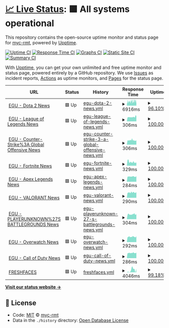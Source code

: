 # [📈 Live Status](https://myc-rmt.github.io/upptime): <!--live status--> **🟩 All systems operational**

This repository contains the open-source uptime monitor and status page for [myc-rmt](https://myc-rmt.github.io/upptime), powered by [Upptime](https://github.com/upptime/upptime).

[![Uptime CI](https://github.com/koj-co/upptime/workflows/Uptime%20CI/badge.svg)](https://github.com/koj-co/upptime/actions?query=workflow%3A%22Uptime+CI%22)
[![Response Time CI](https://github.com/koj-co/upptime/workflows/Response%20Time%20CI/badge.svg)](https://github.com/koj-co/upptime/actions?query=workflow%3A%22Response+Time+CI%22)
[![Graphs CI](https://github.com/koj-co/upptime/workflows/Graphs%20CI/badge.svg)](https://github.com/koj-co/upptime/actions?query=workflow%3A%22Graphs+CI%22)
[![Static Site CI](https://github.com/koj-co/upptime/workflows/Static%20Site%20CI/badge.svg)](https://github.com/koj-co/upptime/actions?query=workflow%3A%22Static+Site+CI%22)
[![Summary CI](https://github.com/koj-co/upptime/workflows/Summary%20CI/badge.svg)](https://github.com/koj-co/upptime/actions?query=workflow%3A%22Summary+CI%22)

With [Upptime](https://upptime.js.org), you can get your own unlimited and free uptime monitor and status page, powered entirely by a GitHub repository. We use [Issues](https://github.com/myc-rmt/upptime/issues) as incident reports, [Actions](https://github.com/myc-rmt/upptime/actions) as uptime monitors, and [Pages](https://myc-rmt.github.io/upptime) for the status page.

<!--start: status pages-->
<!-- This summary is generated by Upptime (https://github.com/upptime/upptime) -->
<!-- Do not edit this manually, your changes will be overwritten -->
<!-- prettier-ignore -->
| URL | Status | History | Response Time | Uptime |
| --- | ------ | ------- | ------------- | ------ |
| <img alt="" src="https://favicons.githubusercontent.com/my-egu.vercel.app" height="13"> [EGU - Dota 2 News](https://my-egu.vercel.app/api/news/scrapeGoogle?topic=Dota%202) | 🟩 Up | [egu-dota-2-news.yml](https://github.com/myc-rmt/upptime/commits/master/history/egu-dota-2-news.yml) | <details><summary><img alt="Response time graph" src="./graphs/egu-dota-2-news/response-time-week.png" height="20"> 6916ms</summary><br><a href="https://myc-rmt.github.io/upptime/history/egu-dota-2-news"><img alt="Response time 6787" src="https://img.shields.io/endpoint?url=https%3A%2F%2Fraw.githubusercontent.com%2Fmyc-rmt%2Fupptime%2Fmaster%2Fapi%2Fegu-dota-2-news%2Fresponse-time.json"></a><br><a href="https://myc-rmt.github.io/upptime/history/egu-dota-2-news"><img alt="24-hour response time 6649" src="https://img.shields.io/endpoint?url=https%3A%2F%2Fraw.githubusercontent.com%2Fmyc-rmt%2Fupptime%2Fmaster%2Fapi%2Fegu-dota-2-news%2Fresponse-time-day.json"></a><br><a href="https://myc-rmt.github.io/upptime/history/egu-dota-2-news"><img alt="7-day response time 6916" src="https://img.shields.io/endpoint?url=https%3A%2F%2Fraw.githubusercontent.com%2Fmyc-rmt%2Fupptime%2Fmaster%2Fapi%2Fegu-dota-2-news%2Fresponse-time-week.json"></a><br><a href="https://myc-rmt.github.io/upptime/history/egu-dota-2-news"><img alt="30-day response time 6787" src="https://img.shields.io/endpoint?url=https%3A%2F%2Fraw.githubusercontent.com%2Fmyc-rmt%2Fupptime%2Fmaster%2Fapi%2Fegu-dota-2-news%2Fresponse-time-month.json"></a><br><a href="https://myc-rmt.github.io/upptime/history/egu-dota-2-news"><img alt="1-year response time 6787" src="https://img.shields.io/endpoint?url=https%3A%2F%2Fraw.githubusercontent.com%2Fmyc-rmt%2Fupptime%2Fmaster%2Fapi%2Fegu-dota-2-news%2Fresponse-time-year.json"></a></details> | <details><summary><a href="https://myc-rmt.github.io/upptime/history/egu-dota-2-news">96.10%</a></summary><a href="https://myc-rmt.github.io/upptime/history/egu-dota-2-news"><img alt="All-time uptime 83.26%" src="https://img.shields.io/endpoint?url=https%3A%2F%2Fraw.githubusercontent.com%2Fmyc-rmt%2Fupptime%2Fmaster%2Fapi%2Fegu-dota-2-news%2Fuptime.json"></a><br><a href="https://myc-rmt.github.io/upptime/history/egu-dota-2-news"><img alt="24-hour uptime 96.70%" src="https://img.shields.io/endpoint?url=https%3A%2F%2Fraw.githubusercontent.com%2Fmyc-rmt%2Fupptime%2Fmaster%2Fapi%2Fegu-dota-2-news%2Fuptime-day.json"></a><br><a href="https://myc-rmt.github.io/upptime/history/egu-dota-2-news"><img alt="7-day uptime 96.10%" src="https://img.shields.io/endpoint?url=https%3A%2F%2Fraw.githubusercontent.com%2Fmyc-rmt%2Fupptime%2Fmaster%2Fapi%2Fegu-dota-2-news%2Fuptime-week.json"></a><br><a href="https://myc-rmt.github.io/upptime/history/egu-dota-2-news"><img alt="30-day uptime 83.26%" src="https://img.shields.io/endpoint?url=https%3A%2F%2Fraw.githubusercontent.com%2Fmyc-rmt%2Fupptime%2Fmaster%2Fapi%2Fegu-dota-2-news%2Fuptime-month.json"></a><br><a href="https://myc-rmt.github.io/upptime/history/egu-dota-2-news"><img alt="1-year uptime 83.26%" src="https://img.shields.io/endpoint?url=https%3A%2F%2Fraw.githubusercontent.com%2Fmyc-rmt%2Fupptime%2Fmaster%2Fapi%2Fegu-dota-2-news%2Fuptime-year.json"></a></details>
| <img alt="" src="https://favicons.githubusercontent.com/my-egu.vercel.app" height="13"> [EGU - League of Legends News](https://my-egu.vercel.app/api/news/scrapeGoogle?topic=League%20of%20Legends) | 🟩 Up | [egu-league-of-legends-news.yml](https://github.com/myc-rmt/upptime/commits/master/history/egu-league-of-legends-news.yml) | <details><summary><img alt="Response time graph" src="./graphs/egu-league-of-legends-news/response-time-week.png" height="20"> 306ms</summary><br><a href="https://myc-rmt.github.io/upptime/history/egu-league-of-legends-news"><img alt="Response time 779" src="https://img.shields.io/endpoint?url=https%3A%2F%2Fraw.githubusercontent.com%2Fmyc-rmt%2Fupptime%2Fmaster%2Fapi%2Fegu-league-of-legends-news%2Fresponse-time.json"></a><br><a href="https://myc-rmt.github.io/upptime/history/egu-league-of-legends-news"><img alt="24-hour response time 346" src="https://img.shields.io/endpoint?url=https%3A%2F%2Fraw.githubusercontent.com%2Fmyc-rmt%2Fupptime%2Fmaster%2Fapi%2Fegu-league-of-legends-news%2Fresponse-time-day.json"></a><br><a href="https://myc-rmt.github.io/upptime/history/egu-league-of-legends-news"><img alt="7-day response time 306" src="https://img.shields.io/endpoint?url=https%3A%2F%2Fraw.githubusercontent.com%2Fmyc-rmt%2Fupptime%2Fmaster%2Fapi%2Fegu-league-of-legends-news%2Fresponse-time-week.json"></a><br><a href="https://myc-rmt.github.io/upptime/history/egu-league-of-legends-news"><img alt="30-day response time 779" src="https://img.shields.io/endpoint?url=https%3A%2F%2Fraw.githubusercontent.com%2Fmyc-rmt%2Fupptime%2Fmaster%2Fapi%2Fegu-league-of-legends-news%2Fresponse-time-month.json"></a><br><a href="https://myc-rmt.github.io/upptime/history/egu-league-of-legends-news"><img alt="1-year response time 779" src="https://img.shields.io/endpoint?url=https%3A%2F%2Fraw.githubusercontent.com%2Fmyc-rmt%2Fupptime%2Fmaster%2Fapi%2Fegu-league-of-legends-news%2Fresponse-time-year.json"></a></details> | <details><summary><a href="https://myc-rmt.github.io/upptime/history/egu-league-of-legends-news">100.00%</a></summary><a href="https://myc-rmt.github.io/upptime/history/egu-league-of-legends-news"><img alt="All-time uptime 87.82%" src="https://img.shields.io/endpoint?url=https%3A%2F%2Fraw.githubusercontent.com%2Fmyc-rmt%2Fupptime%2Fmaster%2Fapi%2Fegu-league-of-legends-news%2Fuptime.json"></a><br><a href="https://myc-rmt.github.io/upptime/history/egu-league-of-legends-news"><img alt="24-hour uptime 100.00%" src="https://img.shields.io/endpoint?url=https%3A%2F%2Fraw.githubusercontent.com%2Fmyc-rmt%2Fupptime%2Fmaster%2Fapi%2Fegu-league-of-legends-news%2Fuptime-day.json"></a><br><a href="https://myc-rmt.github.io/upptime/history/egu-league-of-legends-news"><img alt="7-day uptime 100.00%" src="https://img.shields.io/endpoint?url=https%3A%2F%2Fraw.githubusercontent.com%2Fmyc-rmt%2Fupptime%2Fmaster%2Fapi%2Fegu-league-of-legends-news%2Fuptime-week.json"></a><br><a href="https://myc-rmt.github.io/upptime/history/egu-league-of-legends-news"><img alt="30-day uptime 87.82%" src="https://img.shields.io/endpoint?url=https%3A%2F%2Fraw.githubusercontent.com%2Fmyc-rmt%2Fupptime%2Fmaster%2Fapi%2Fegu-league-of-legends-news%2Fuptime-month.json"></a><br><a href="https://myc-rmt.github.io/upptime/history/egu-league-of-legends-news"><img alt="1-year uptime 87.82%" src="https://img.shields.io/endpoint?url=https%3A%2F%2Fraw.githubusercontent.com%2Fmyc-rmt%2Fupptime%2Fmaster%2Fapi%2Fegu-league-of-legends-news%2Fuptime-year.json"></a></details>
| <img alt="" src="https://favicons.githubusercontent.com/my-egu.vercel.app" height="13"> [EGU - Counter-Strike%3A Global Offensive News](https://my-egu.vercel.app/api/news/scrapeGoogle?topic=Counter-Strike%3A%20Global%20Offensive) | 🟩 Up | [egu-counter-strike-3-a-global-offensive-news.yml](https://github.com/myc-rmt/upptime/commits/master/history/egu-counter-strike-3-a-global-offensive-news.yml) | <details><summary><img alt="Response time graph" src="./graphs/egu-counter-strike-3-a-global-offensive-news/response-time-week.png" height="20"> 306ms</summary><br><a href="https://myc-rmt.github.io/upptime/history/egu-counter-strike-3-a-global-offensive-news"><img alt="Response time 690" src="https://img.shields.io/endpoint?url=https%3A%2F%2Fraw.githubusercontent.com%2Fmyc-rmt%2Fupptime%2Fmaster%2Fapi%2Fegu-counter-strike-3-a-global-offensive-news%2Fresponse-time.json"></a><br><a href="https://myc-rmt.github.io/upptime/history/egu-counter-strike-3-a-global-offensive-news"><img alt="24-hour response time 303" src="https://img.shields.io/endpoint?url=https%3A%2F%2Fraw.githubusercontent.com%2Fmyc-rmt%2Fupptime%2Fmaster%2Fapi%2Fegu-counter-strike-3-a-global-offensive-news%2Fresponse-time-day.json"></a><br><a href="https://myc-rmt.github.io/upptime/history/egu-counter-strike-3-a-global-offensive-news"><img alt="7-day response time 306" src="https://img.shields.io/endpoint?url=https%3A%2F%2Fraw.githubusercontent.com%2Fmyc-rmt%2Fupptime%2Fmaster%2Fapi%2Fegu-counter-strike-3-a-global-offensive-news%2Fresponse-time-week.json"></a><br><a href="https://myc-rmt.github.io/upptime/history/egu-counter-strike-3-a-global-offensive-news"><img alt="30-day response time 690" src="https://img.shields.io/endpoint?url=https%3A%2F%2Fraw.githubusercontent.com%2Fmyc-rmt%2Fupptime%2Fmaster%2Fapi%2Fegu-counter-strike-3-a-global-offensive-news%2Fresponse-time-month.json"></a><br><a href="https://myc-rmt.github.io/upptime/history/egu-counter-strike-3-a-global-offensive-news"><img alt="1-year response time 690" src="https://img.shields.io/endpoint?url=https%3A%2F%2Fraw.githubusercontent.com%2Fmyc-rmt%2Fupptime%2Fmaster%2Fapi%2Fegu-counter-strike-3-a-global-offensive-news%2Fresponse-time-year.json"></a></details> | <details><summary><a href="https://myc-rmt.github.io/upptime/history/egu-counter-strike-3-a-global-offensive-news">100.00%</a></summary><a href="https://myc-rmt.github.io/upptime/history/egu-counter-strike-3-a-global-offensive-news"><img alt="All-time uptime 87.82%" src="https://img.shields.io/endpoint?url=https%3A%2F%2Fraw.githubusercontent.com%2Fmyc-rmt%2Fupptime%2Fmaster%2Fapi%2Fegu-counter-strike-3-a-global-offensive-news%2Fuptime.json"></a><br><a href="https://myc-rmt.github.io/upptime/history/egu-counter-strike-3-a-global-offensive-news"><img alt="24-hour uptime 100.00%" src="https://img.shields.io/endpoint?url=https%3A%2F%2Fraw.githubusercontent.com%2Fmyc-rmt%2Fupptime%2Fmaster%2Fapi%2Fegu-counter-strike-3-a-global-offensive-news%2Fuptime-day.json"></a><br><a href="https://myc-rmt.github.io/upptime/history/egu-counter-strike-3-a-global-offensive-news"><img alt="7-day uptime 100.00%" src="https://img.shields.io/endpoint?url=https%3A%2F%2Fraw.githubusercontent.com%2Fmyc-rmt%2Fupptime%2Fmaster%2Fapi%2Fegu-counter-strike-3-a-global-offensive-news%2Fuptime-week.json"></a><br><a href="https://myc-rmt.github.io/upptime/history/egu-counter-strike-3-a-global-offensive-news"><img alt="30-day uptime 87.82%" src="https://img.shields.io/endpoint?url=https%3A%2F%2Fraw.githubusercontent.com%2Fmyc-rmt%2Fupptime%2Fmaster%2Fapi%2Fegu-counter-strike-3-a-global-offensive-news%2Fuptime-month.json"></a><br><a href="https://myc-rmt.github.io/upptime/history/egu-counter-strike-3-a-global-offensive-news"><img alt="1-year uptime 87.82%" src="https://img.shields.io/endpoint?url=https%3A%2F%2Fraw.githubusercontent.com%2Fmyc-rmt%2Fupptime%2Fmaster%2Fapi%2Fegu-counter-strike-3-a-global-offensive-news%2Fuptime-year.json"></a></details>
| <img alt="" src="https://favicons.githubusercontent.com/my-egu.vercel.app" height="13"> [EGU - Fortnite News](https://my-egu.vercel.app/api/news/scrapeGoogle?topic=Fortnite) | 🟩 Up | [egu-fortnite-news.yml](https://github.com/myc-rmt/upptime/commits/master/history/egu-fortnite-news.yml) | <details><summary><img alt="Response time graph" src="./graphs/egu-fortnite-news/response-time-week.png" height="20"> 329ms</summary><br><a href="https://myc-rmt.github.io/upptime/history/egu-fortnite-news"><img alt="Response time 714" src="https://img.shields.io/endpoint?url=https%3A%2F%2Fraw.githubusercontent.com%2Fmyc-rmt%2Fupptime%2Fmaster%2Fapi%2Fegu-fortnite-news%2Fresponse-time.json"></a><br><a href="https://myc-rmt.github.io/upptime/history/egu-fortnite-news"><img alt="24-hour response time 299" src="https://img.shields.io/endpoint?url=https%3A%2F%2Fraw.githubusercontent.com%2Fmyc-rmt%2Fupptime%2Fmaster%2Fapi%2Fegu-fortnite-news%2Fresponse-time-day.json"></a><br><a href="https://myc-rmt.github.io/upptime/history/egu-fortnite-news"><img alt="7-day response time 329" src="https://img.shields.io/endpoint?url=https%3A%2F%2Fraw.githubusercontent.com%2Fmyc-rmt%2Fupptime%2Fmaster%2Fapi%2Fegu-fortnite-news%2Fresponse-time-week.json"></a><br><a href="https://myc-rmt.github.io/upptime/history/egu-fortnite-news"><img alt="30-day response time 714" src="https://img.shields.io/endpoint?url=https%3A%2F%2Fraw.githubusercontent.com%2Fmyc-rmt%2Fupptime%2Fmaster%2Fapi%2Fegu-fortnite-news%2Fresponse-time-month.json"></a><br><a href="https://myc-rmt.github.io/upptime/history/egu-fortnite-news"><img alt="1-year response time 714" src="https://img.shields.io/endpoint?url=https%3A%2F%2Fraw.githubusercontent.com%2Fmyc-rmt%2Fupptime%2Fmaster%2Fapi%2Fegu-fortnite-news%2Fresponse-time-year.json"></a></details> | <details><summary><a href="https://myc-rmt.github.io/upptime/history/egu-fortnite-news">100.00%</a></summary><a href="https://myc-rmt.github.io/upptime/history/egu-fortnite-news"><img alt="All-time uptime 87.82%" src="https://img.shields.io/endpoint?url=https%3A%2F%2Fraw.githubusercontent.com%2Fmyc-rmt%2Fupptime%2Fmaster%2Fapi%2Fegu-fortnite-news%2Fuptime.json"></a><br><a href="https://myc-rmt.github.io/upptime/history/egu-fortnite-news"><img alt="24-hour uptime 100.00%" src="https://img.shields.io/endpoint?url=https%3A%2F%2Fraw.githubusercontent.com%2Fmyc-rmt%2Fupptime%2Fmaster%2Fapi%2Fegu-fortnite-news%2Fuptime-day.json"></a><br><a href="https://myc-rmt.github.io/upptime/history/egu-fortnite-news"><img alt="7-day uptime 100.00%" src="https://img.shields.io/endpoint?url=https%3A%2F%2Fraw.githubusercontent.com%2Fmyc-rmt%2Fupptime%2Fmaster%2Fapi%2Fegu-fortnite-news%2Fuptime-week.json"></a><br><a href="https://myc-rmt.github.io/upptime/history/egu-fortnite-news"><img alt="30-day uptime 87.82%" src="https://img.shields.io/endpoint?url=https%3A%2F%2Fraw.githubusercontent.com%2Fmyc-rmt%2Fupptime%2Fmaster%2Fapi%2Fegu-fortnite-news%2Fuptime-month.json"></a><br><a href="https://myc-rmt.github.io/upptime/history/egu-fortnite-news"><img alt="1-year uptime 87.82%" src="https://img.shields.io/endpoint?url=https%3A%2F%2Fraw.githubusercontent.com%2Fmyc-rmt%2Fupptime%2Fmaster%2Fapi%2Fegu-fortnite-news%2Fuptime-year.json"></a></details>
| <img alt="" src="https://favicons.githubusercontent.com/my-egu.vercel.app" height="13"> [EGU - Apex Legends News](https://my-egu.vercel.app/api/news/scrapeGoogle?topic=Apex%20Legends) | 🟩 Up | [egu-apex-legends-news.yml](https://github.com/myc-rmt/upptime/commits/master/history/egu-apex-legends-news.yml) | <details><summary><img alt="Response time graph" src="./graphs/egu-apex-legends-news/response-time-week.png" height="20"> 284ms</summary><br><a href="https://myc-rmt.github.io/upptime/history/egu-apex-legends-news"><img alt="Response time 714" src="https://img.shields.io/endpoint?url=https%3A%2F%2Fraw.githubusercontent.com%2Fmyc-rmt%2Fupptime%2Fmaster%2Fapi%2Fegu-apex-legends-news%2Fresponse-time.json"></a><br><a href="https://myc-rmt.github.io/upptime/history/egu-apex-legends-news"><img alt="24-hour response time 300" src="https://img.shields.io/endpoint?url=https%3A%2F%2Fraw.githubusercontent.com%2Fmyc-rmt%2Fupptime%2Fmaster%2Fapi%2Fegu-apex-legends-news%2Fresponse-time-day.json"></a><br><a href="https://myc-rmt.github.io/upptime/history/egu-apex-legends-news"><img alt="7-day response time 284" src="https://img.shields.io/endpoint?url=https%3A%2F%2Fraw.githubusercontent.com%2Fmyc-rmt%2Fupptime%2Fmaster%2Fapi%2Fegu-apex-legends-news%2Fresponse-time-week.json"></a><br><a href="https://myc-rmt.github.io/upptime/history/egu-apex-legends-news"><img alt="30-day response time 714" src="https://img.shields.io/endpoint?url=https%3A%2F%2Fraw.githubusercontent.com%2Fmyc-rmt%2Fupptime%2Fmaster%2Fapi%2Fegu-apex-legends-news%2Fresponse-time-month.json"></a><br><a href="https://myc-rmt.github.io/upptime/history/egu-apex-legends-news"><img alt="1-year response time 714" src="https://img.shields.io/endpoint?url=https%3A%2F%2Fraw.githubusercontent.com%2Fmyc-rmt%2Fupptime%2Fmaster%2Fapi%2Fegu-apex-legends-news%2Fresponse-time-year.json"></a></details> | <details><summary><a href="https://myc-rmt.github.io/upptime/history/egu-apex-legends-news">100.00%</a></summary><a href="https://myc-rmt.github.io/upptime/history/egu-apex-legends-news"><img alt="All-time uptime 87.82%" src="https://img.shields.io/endpoint?url=https%3A%2F%2Fraw.githubusercontent.com%2Fmyc-rmt%2Fupptime%2Fmaster%2Fapi%2Fegu-apex-legends-news%2Fuptime.json"></a><br><a href="https://myc-rmt.github.io/upptime/history/egu-apex-legends-news"><img alt="24-hour uptime 100.00%" src="https://img.shields.io/endpoint?url=https%3A%2F%2Fraw.githubusercontent.com%2Fmyc-rmt%2Fupptime%2Fmaster%2Fapi%2Fegu-apex-legends-news%2Fuptime-day.json"></a><br><a href="https://myc-rmt.github.io/upptime/history/egu-apex-legends-news"><img alt="7-day uptime 100.00%" src="https://img.shields.io/endpoint?url=https%3A%2F%2Fraw.githubusercontent.com%2Fmyc-rmt%2Fupptime%2Fmaster%2Fapi%2Fegu-apex-legends-news%2Fuptime-week.json"></a><br><a href="https://myc-rmt.github.io/upptime/history/egu-apex-legends-news"><img alt="30-day uptime 87.82%" src="https://img.shields.io/endpoint?url=https%3A%2F%2Fraw.githubusercontent.com%2Fmyc-rmt%2Fupptime%2Fmaster%2Fapi%2Fegu-apex-legends-news%2Fuptime-month.json"></a><br><a href="https://myc-rmt.github.io/upptime/history/egu-apex-legends-news"><img alt="1-year uptime 87.82%" src="https://img.shields.io/endpoint?url=https%3A%2F%2Fraw.githubusercontent.com%2Fmyc-rmt%2Fupptime%2Fmaster%2Fapi%2Fegu-apex-legends-news%2Fuptime-year.json"></a></details>
| <img alt="" src="https://favicons.githubusercontent.com/my-egu.vercel.app" height="13"> [EGU - VALORANT News](https://my-egu.vercel.app/api/news/scrapeGoogle?topic=VALORANT) | 🟩 Up | [egu-valorant-news.yml](https://github.com/myc-rmt/upptime/commits/master/history/egu-valorant-news.yml) | <details><summary><img alt="Response time graph" src="./graphs/egu-valorant-news/response-time-week.png" height="20"> 290ms</summary><br><a href="https://myc-rmt.github.io/upptime/history/egu-valorant-news"><img alt="Response time 361" src="https://img.shields.io/endpoint?url=https%3A%2F%2Fraw.githubusercontent.com%2Fmyc-rmt%2Fupptime%2Fmaster%2Fapi%2Fegu-valorant-news%2Fresponse-time.json"></a><br><a href="https://myc-rmt.github.io/upptime/history/egu-valorant-news"><img alt="24-hour response time 303" src="https://img.shields.io/endpoint?url=https%3A%2F%2Fraw.githubusercontent.com%2Fmyc-rmt%2Fupptime%2Fmaster%2Fapi%2Fegu-valorant-news%2Fresponse-time-day.json"></a><br><a href="https://myc-rmt.github.io/upptime/history/egu-valorant-news"><img alt="7-day response time 290" src="https://img.shields.io/endpoint?url=https%3A%2F%2Fraw.githubusercontent.com%2Fmyc-rmt%2Fupptime%2Fmaster%2Fapi%2Fegu-valorant-news%2Fresponse-time-week.json"></a><br><a href="https://myc-rmt.github.io/upptime/history/egu-valorant-news"><img alt="30-day response time 361" src="https://img.shields.io/endpoint?url=https%3A%2F%2Fraw.githubusercontent.com%2Fmyc-rmt%2Fupptime%2Fmaster%2Fapi%2Fegu-valorant-news%2Fresponse-time-month.json"></a><br><a href="https://myc-rmt.github.io/upptime/history/egu-valorant-news"><img alt="1-year response time 361" src="https://img.shields.io/endpoint?url=https%3A%2F%2Fraw.githubusercontent.com%2Fmyc-rmt%2Fupptime%2Fmaster%2Fapi%2Fegu-valorant-news%2Fresponse-time-year.json"></a></details> | <details><summary><a href="https://myc-rmt.github.io/upptime/history/egu-valorant-news">100.00%</a></summary><a href="https://myc-rmt.github.io/upptime/history/egu-valorant-news"><img alt="All-time uptime 87.70%" src="https://img.shields.io/endpoint?url=https%3A%2F%2Fraw.githubusercontent.com%2Fmyc-rmt%2Fupptime%2Fmaster%2Fapi%2Fegu-valorant-news%2Fuptime.json"></a><br><a href="https://myc-rmt.github.io/upptime/history/egu-valorant-news"><img alt="24-hour uptime 100.00%" src="https://img.shields.io/endpoint?url=https%3A%2F%2Fraw.githubusercontent.com%2Fmyc-rmt%2Fupptime%2Fmaster%2Fapi%2Fegu-valorant-news%2Fuptime-day.json"></a><br><a href="https://myc-rmt.github.io/upptime/history/egu-valorant-news"><img alt="7-day uptime 100.00%" src="https://img.shields.io/endpoint?url=https%3A%2F%2Fraw.githubusercontent.com%2Fmyc-rmt%2Fupptime%2Fmaster%2Fapi%2Fegu-valorant-news%2Fuptime-week.json"></a><br><a href="https://myc-rmt.github.io/upptime/history/egu-valorant-news"><img alt="30-day uptime 87.70%" src="https://img.shields.io/endpoint?url=https%3A%2F%2Fraw.githubusercontent.com%2Fmyc-rmt%2Fupptime%2Fmaster%2Fapi%2Fegu-valorant-news%2Fuptime-month.json"></a><br><a href="https://myc-rmt.github.io/upptime/history/egu-valorant-news"><img alt="1-year uptime 87.70%" src="https://img.shields.io/endpoint?url=https%3A%2F%2Fraw.githubusercontent.com%2Fmyc-rmt%2Fupptime%2Fmaster%2Fapi%2Fegu-valorant-news%2Fuptime-year.json"></a></details>
| <img alt="" src="https://favicons.githubusercontent.com/my-egu.vercel.app" height="13"> [EGU - PLAYERUNKNOWN%27S BATTLEGROUNDS News](https://my-egu.vercel.app/api/news/scrapeGoogle?topic=PLAYERUNKNOWN%27S%20BATTLEGROUNDS) | 🟩 Up | [egu-playerunknown-27-s-battlegrounds-news.yml](https://github.com/myc-rmt/upptime/commits/master/history/egu-playerunknown-27-s-battlegrounds-news.yml) | <details><summary><img alt="Response time graph" src="./graphs/egu-playerunknown-27-s-battlegrounds-news/response-time-week.png" height="20"> 304ms</summary><br><a href="https://myc-rmt.github.io/upptime/history/egu-playerunknown-27-s-battlegrounds-news"><img alt="Response time 441" src="https://img.shields.io/endpoint?url=https%3A%2F%2Fraw.githubusercontent.com%2Fmyc-rmt%2Fupptime%2Fmaster%2Fapi%2Fegu-playerunknown-27-s-battlegrounds-news%2Fresponse-time.json"></a><br><a href="https://myc-rmt.github.io/upptime/history/egu-playerunknown-27-s-battlegrounds-news"><img alt="24-hour response time 314" src="https://img.shields.io/endpoint?url=https%3A%2F%2Fraw.githubusercontent.com%2Fmyc-rmt%2Fupptime%2Fmaster%2Fapi%2Fegu-playerunknown-27-s-battlegrounds-news%2Fresponse-time-day.json"></a><br><a href="https://myc-rmt.github.io/upptime/history/egu-playerunknown-27-s-battlegrounds-news"><img alt="7-day response time 304" src="https://img.shields.io/endpoint?url=https%3A%2F%2Fraw.githubusercontent.com%2Fmyc-rmt%2Fupptime%2Fmaster%2Fapi%2Fegu-playerunknown-27-s-battlegrounds-news%2Fresponse-time-week.json"></a><br><a href="https://myc-rmt.github.io/upptime/history/egu-playerunknown-27-s-battlegrounds-news"><img alt="30-day response time 441" src="https://img.shields.io/endpoint?url=https%3A%2F%2Fraw.githubusercontent.com%2Fmyc-rmt%2Fupptime%2Fmaster%2Fapi%2Fegu-playerunknown-27-s-battlegrounds-news%2Fresponse-time-month.json"></a><br><a href="https://myc-rmt.github.io/upptime/history/egu-playerunknown-27-s-battlegrounds-news"><img alt="1-year response time 441" src="https://img.shields.io/endpoint?url=https%3A%2F%2Fraw.githubusercontent.com%2Fmyc-rmt%2Fupptime%2Fmaster%2Fapi%2Fegu-playerunknown-27-s-battlegrounds-news%2Fresponse-time-year.json"></a></details> | <details><summary><a href="https://myc-rmt.github.io/upptime/history/egu-playerunknown-27-s-battlegrounds-news">100.00%</a></summary><a href="https://myc-rmt.github.io/upptime/history/egu-playerunknown-27-s-battlegrounds-news"><img alt="All-time uptime 87.70%" src="https://img.shields.io/endpoint?url=https%3A%2F%2Fraw.githubusercontent.com%2Fmyc-rmt%2Fupptime%2Fmaster%2Fapi%2Fegu-playerunknown-27-s-battlegrounds-news%2Fuptime.json"></a><br><a href="https://myc-rmt.github.io/upptime/history/egu-playerunknown-27-s-battlegrounds-news"><img alt="24-hour uptime 100.00%" src="https://img.shields.io/endpoint?url=https%3A%2F%2Fraw.githubusercontent.com%2Fmyc-rmt%2Fupptime%2Fmaster%2Fapi%2Fegu-playerunknown-27-s-battlegrounds-news%2Fuptime-day.json"></a><br><a href="https://myc-rmt.github.io/upptime/history/egu-playerunknown-27-s-battlegrounds-news"><img alt="7-day uptime 100.00%" src="https://img.shields.io/endpoint?url=https%3A%2F%2Fraw.githubusercontent.com%2Fmyc-rmt%2Fupptime%2Fmaster%2Fapi%2Fegu-playerunknown-27-s-battlegrounds-news%2Fuptime-week.json"></a><br><a href="https://myc-rmt.github.io/upptime/history/egu-playerunknown-27-s-battlegrounds-news"><img alt="30-day uptime 87.70%" src="https://img.shields.io/endpoint?url=https%3A%2F%2Fraw.githubusercontent.com%2Fmyc-rmt%2Fupptime%2Fmaster%2Fapi%2Fegu-playerunknown-27-s-battlegrounds-news%2Fuptime-month.json"></a><br><a href="https://myc-rmt.github.io/upptime/history/egu-playerunknown-27-s-battlegrounds-news"><img alt="1-year uptime 87.70%" src="https://img.shields.io/endpoint?url=https%3A%2F%2Fraw.githubusercontent.com%2Fmyc-rmt%2Fupptime%2Fmaster%2Fapi%2Fegu-playerunknown-27-s-battlegrounds-news%2Fuptime-year.json"></a></details>
| <img alt="" src="https://favicons.githubusercontent.com/my-egu.vercel.app" height="13"> [EGU - Overwatch News](https://my-egu.vercel.app/api/news/scrapeGoogle?topic=Overwatch) | 🟩 Up | [egu-overwatch-news.yml](https://github.com/myc-rmt/upptime/commits/master/history/egu-overwatch-news.yml) | <details><summary><img alt="Response time graph" src="./graphs/egu-overwatch-news/response-time-week.png" height="20"> 292ms</summary><br><a href="https://myc-rmt.github.io/upptime/history/egu-overwatch-news"><img alt="Response time 665" src="https://img.shields.io/endpoint?url=https%3A%2F%2Fraw.githubusercontent.com%2Fmyc-rmt%2Fupptime%2Fmaster%2Fapi%2Fegu-overwatch-news%2Fresponse-time.json"></a><br><a href="https://myc-rmt.github.io/upptime/history/egu-overwatch-news"><img alt="24-hour response time 321" src="https://img.shields.io/endpoint?url=https%3A%2F%2Fraw.githubusercontent.com%2Fmyc-rmt%2Fupptime%2Fmaster%2Fapi%2Fegu-overwatch-news%2Fresponse-time-day.json"></a><br><a href="https://myc-rmt.github.io/upptime/history/egu-overwatch-news"><img alt="7-day response time 292" src="https://img.shields.io/endpoint?url=https%3A%2F%2Fraw.githubusercontent.com%2Fmyc-rmt%2Fupptime%2Fmaster%2Fapi%2Fegu-overwatch-news%2Fresponse-time-week.json"></a><br><a href="https://myc-rmt.github.io/upptime/history/egu-overwatch-news"><img alt="30-day response time 665" src="https://img.shields.io/endpoint?url=https%3A%2F%2Fraw.githubusercontent.com%2Fmyc-rmt%2Fupptime%2Fmaster%2Fapi%2Fegu-overwatch-news%2Fresponse-time-month.json"></a><br><a href="https://myc-rmt.github.io/upptime/history/egu-overwatch-news"><img alt="1-year response time 665" src="https://img.shields.io/endpoint?url=https%3A%2F%2Fraw.githubusercontent.com%2Fmyc-rmt%2Fupptime%2Fmaster%2Fapi%2Fegu-overwatch-news%2Fresponse-time-year.json"></a></details> | <details><summary><a href="https://myc-rmt.github.io/upptime/history/egu-overwatch-news">100.00%</a></summary><a href="https://myc-rmt.github.io/upptime/history/egu-overwatch-news"><img alt="All-time uptime 87.76%" src="https://img.shields.io/endpoint?url=https%3A%2F%2Fraw.githubusercontent.com%2Fmyc-rmt%2Fupptime%2Fmaster%2Fapi%2Fegu-overwatch-news%2Fuptime.json"></a><br><a href="https://myc-rmt.github.io/upptime/history/egu-overwatch-news"><img alt="24-hour uptime 100.00%" src="https://img.shields.io/endpoint?url=https%3A%2F%2Fraw.githubusercontent.com%2Fmyc-rmt%2Fupptime%2Fmaster%2Fapi%2Fegu-overwatch-news%2Fuptime-day.json"></a><br><a href="https://myc-rmt.github.io/upptime/history/egu-overwatch-news"><img alt="7-day uptime 100.00%" src="https://img.shields.io/endpoint?url=https%3A%2F%2Fraw.githubusercontent.com%2Fmyc-rmt%2Fupptime%2Fmaster%2Fapi%2Fegu-overwatch-news%2Fuptime-week.json"></a><br><a href="https://myc-rmt.github.io/upptime/history/egu-overwatch-news"><img alt="30-day uptime 87.76%" src="https://img.shields.io/endpoint?url=https%3A%2F%2Fraw.githubusercontent.com%2Fmyc-rmt%2Fupptime%2Fmaster%2Fapi%2Fegu-overwatch-news%2Fuptime-month.json"></a><br><a href="https://myc-rmt.github.io/upptime/history/egu-overwatch-news"><img alt="1-year uptime 87.76%" src="https://img.shields.io/endpoint?url=https%3A%2F%2Fraw.githubusercontent.com%2Fmyc-rmt%2Fupptime%2Fmaster%2Fapi%2Fegu-overwatch-news%2Fuptime-year.json"></a></details>
| <img alt="" src="https://favicons.githubusercontent.com/my-egu.vercel.app" height="13"> [EGU - Call of Duty News](https://my-egu.vercel.app/api/news/scrapeGoogle?topic=Call%20of%20Duty) | 🟩 Up | [egu-call-of-duty-news.yml](https://github.com/myc-rmt/upptime/commits/master/history/egu-call-of-duty-news.yml) | <details><summary><img alt="Response time graph" src="./graphs/egu-call-of-duty-news/response-time-week.png" height="20"> 286ms</summary><br><a href="https://myc-rmt.github.io/upptime/history/egu-call-of-duty-news"><img alt="Response time 810" src="https://img.shields.io/endpoint?url=https%3A%2F%2Fraw.githubusercontent.com%2Fmyc-rmt%2Fupptime%2Fmaster%2Fapi%2Fegu-call-of-duty-news%2Fresponse-time.json"></a><br><a href="https://myc-rmt.github.io/upptime/history/egu-call-of-duty-news"><img alt="24-hour response time 302" src="https://img.shields.io/endpoint?url=https%3A%2F%2Fraw.githubusercontent.com%2Fmyc-rmt%2Fupptime%2Fmaster%2Fapi%2Fegu-call-of-duty-news%2Fresponse-time-day.json"></a><br><a href="https://myc-rmt.github.io/upptime/history/egu-call-of-duty-news"><img alt="7-day response time 286" src="https://img.shields.io/endpoint?url=https%3A%2F%2Fraw.githubusercontent.com%2Fmyc-rmt%2Fupptime%2Fmaster%2Fapi%2Fegu-call-of-duty-news%2Fresponse-time-week.json"></a><br><a href="https://myc-rmt.github.io/upptime/history/egu-call-of-duty-news"><img alt="30-day response time 810" src="https://img.shields.io/endpoint?url=https%3A%2F%2Fraw.githubusercontent.com%2Fmyc-rmt%2Fupptime%2Fmaster%2Fapi%2Fegu-call-of-duty-news%2Fresponse-time-month.json"></a><br><a href="https://myc-rmt.github.io/upptime/history/egu-call-of-duty-news"><img alt="1-year response time 810" src="https://img.shields.io/endpoint?url=https%3A%2F%2Fraw.githubusercontent.com%2Fmyc-rmt%2Fupptime%2Fmaster%2Fapi%2Fegu-call-of-duty-news%2Fresponse-time-year.json"></a></details> | <details><summary><a href="https://myc-rmt.github.io/upptime/history/egu-call-of-duty-news">100.00%</a></summary><a href="https://myc-rmt.github.io/upptime/history/egu-call-of-duty-news"><img alt="All-time uptime 87.73%" src="https://img.shields.io/endpoint?url=https%3A%2F%2Fraw.githubusercontent.com%2Fmyc-rmt%2Fupptime%2Fmaster%2Fapi%2Fegu-call-of-duty-news%2Fuptime.json"></a><br><a href="https://myc-rmt.github.io/upptime/history/egu-call-of-duty-news"><img alt="24-hour uptime 100.00%" src="https://img.shields.io/endpoint?url=https%3A%2F%2Fraw.githubusercontent.com%2Fmyc-rmt%2Fupptime%2Fmaster%2Fapi%2Fegu-call-of-duty-news%2Fuptime-day.json"></a><br><a href="https://myc-rmt.github.io/upptime/history/egu-call-of-duty-news"><img alt="7-day uptime 100.00%" src="https://img.shields.io/endpoint?url=https%3A%2F%2Fraw.githubusercontent.com%2Fmyc-rmt%2Fupptime%2Fmaster%2Fapi%2Fegu-call-of-duty-news%2Fuptime-week.json"></a><br><a href="https://myc-rmt.github.io/upptime/history/egu-call-of-duty-news"><img alt="30-day uptime 87.73%" src="https://img.shields.io/endpoint?url=https%3A%2F%2Fraw.githubusercontent.com%2Fmyc-rmt%2Fupptime%2Fmaster%2Fapi%2Fegu-call-of-duty-news%2Fuptime-month.json"></a><br><a href="https://myc-rmt.github.io/upptime/history/egu-call-of-duty-news"><img alt="1-year uptime 87.73%" src="https://img.shields.io/endpoint?url=https%3A%2F%2Fraw.githubusercontent.com%2Fmyc-rmt%2Fupptime%2Fmaster%2Fapi%2Fegu-call-of-duty-news%2Fuptime-year.json"></a></details>
| <img alt="" src="https://favicons.githubusercontent.com/freshfaces.vercel.app" height="13"> [FRESHFACES](https://freshfaces.vercel.app/api/cron/ping) | 🟩 Up | [freshfaces.yml](https://github.com/myc-rmt/upptime/commits/master/history/freshfaces.yml) | <details><summary><img alt="Response time graph" src="./graphs/freshfaces/response-time-week.png" height="20"> 4046ms</summary><br><a href="https://myc-rmt.github.io/upptime/history/freshfaces"><img alt="Response time 4046" src="https://img.shields.io/endpoint?url=https%3A%2F%2Fraw.githubusercontent.com%2Fmyc-rmt%2Fupptime%2Fmaster%2Fapi%2Ffreshfaces%2Fresponse-time.json"></a><br><a href="https://myc-rmt.github.io/upptime/history/freshfaces"><img alt="24-hour response time 6397" src="https://img.shields.io/endpoint?url=https%3A%2F%2Fraw.githubusercontent.com%2Fmyc-rmt%2Fupptime%2Fmaster%2Fapi%2Ffreshfaces%2Fresponse-time-day.json"></a><br><a href="https://myc-rmt.github.io/upptime/history/freshfaces"><img alt="7-day response time 4046" src="https://img.shields.io/endpoint?url=https%3A%2F%2Fraw.githubusercontent.com%2Fmyc-rmt%2Fupptime%2Fmaster%2Fapi%2Ffreshfaces%2Fresponse-time-week.json"></a><br><a href="https://myc-rmt.github.io/upptime/history/freshfaces"><img alt="30-day response time 4046" src="https://img.shields.io/endpoint?url=https%3A%2F%2Fraw.githubusercontent.com%2Fmyc-rmt%2Fupptime%2Fmaster%2Fapi%2Ffreshfaces%2Fresponse-time-month.json"></a><br><a href="https://myc-rmt.github.io/upptime/history/freshfaces"><img alt="1-year response time 4046" src="https://img.shields.io/endpoint?url=https%3A%2F%2Fraw.githubusercontent.com%2Fmyc-rmt%2Fupptime%2Fmaster%2Fapi%2Ffreshfaces%2Fresponse-time-year.json"></a></details> | <details><summary><a href="https://myc-rmt.github.io/upptime/history/freshfaces">99.18%</a></summary><a href="https://myc-rmt.github.io/upptime/history/freshfaces"><img alt="All-time uptime 99.18%" src="https://img.shields.io/endpoint?url=https%3A%2F%2Fraw.githubusercontent.com%2Fmyc-rmt%2Fupptime%2Fmaster%2Fapi%2Ffreshfaces%2Fuptime.json"></a><br><a href="https://myc-rmt.github.io/upptime/history/freshfaces"><img alt="24-hour uptime 100.00%" src="https://img.shields.io/endpoint?url=https%3A%2F%2Fraw.githubusercontent.com%2Fmyc-rmt%2Fupptime%2Fmaster%2Fapi%2Ffreshfaces%2Fuptime-day.json"></a><br><a href="https://myc-rmt.github.io/upptime/history/freshfaces"><img alt="7-day uptime 99.18%" src="https://img.shields.io/endpoint?url=https%3A%2F%2Fraw.githubusercontent.com%2Fmyc-rmt%2Fupptime%2Fmaster%2Fapi%2Ffreshfaces%2Fuptime-week.json"></a><br><a href="https://myc-rmt.github.io/upptime/history/freshfaces"><img alt="30-day uptime 99.18%" src="https://img.shields.io/endpoint?url=https%3A%2F%2Fraw.githubusercontent.com%2Fmyc-rmt%2Fupptime%2Fmaster%2Fapi%2Ffreshfaces%2Fuptime-month.json"></a><br><a href="https://myc-rmt.github.io/upptime/history/freshfaces"><img alt="1-year uptime 99.18%" src="https://img.shields.io/endpoint?url=https%3A%2F%2Fraw.githubusercontent.com%2Fmyc-rmt%2Fupptime%2Fmaster%2Fapi%2Ffreshfaces%2Fuptime-year.json"></a></details>

<!--end: status pages-->

[**Visit our status website →**](https://myc-rmt.github.io/upptime)

## 📄 License

- Code: [MIT](./LICENSE) © [myc-rmt](https://myc-rmt.github.io/upptime)
- Data in the `./history` directory: [Open Database License](https://opendatacommons.org/licenses/odbl/1-0/)
